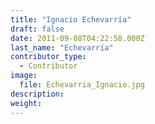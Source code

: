 ```yaml
---
title: "Ignacio Echevarría"
draft: false
date: 2011-09-08T04:22:58.000Z
last_name: "Echevarría"
contributor_type:
  - Contributor
image:
  file: Echevarria_Ignacio.jpg
description:
weight:
---
```


